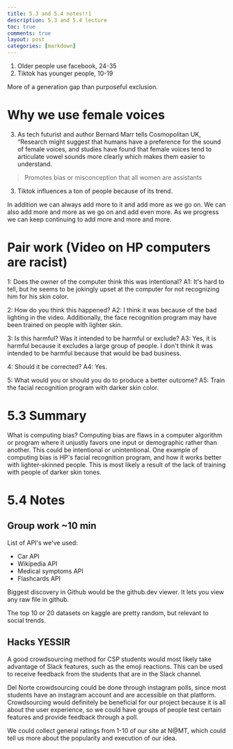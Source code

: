 ```yaml
---
title: 5.3 and 5.4 notes!!1
description: 5.3 and 5.4 lecture
toc: true
comments: true
layout: post
categories: [markdown]
---
```


1. Older people use facebook, 24-35
2. Tiktok has younger people, 10-19

More of a generation gap than purposeful exclusion.


# Why we use female voices
3. As tech futurist and author Bernard Marr tells Cosmopolitan UK, “Research might suggest that humans have a preference for the sound of female voices, and studies have found that female voices tend to articulate vowel sounds more clearly which makes them easier to understand.

> Promotes bias or misconception that all women are assistants 

3. Tiktok influences a ton of people because of its trend. 

In addition we can always add more to it and add more as we go on. We can also add more and more as we go on and add even more. As we progress we can keep continuing to add more and more and more. 

# Pair work (Video on HP computers are racist)
1: Does the owner of the computer think this was intentional?
A1: It's hard to tell, but he seems to be jokingly upset at the computer for not recognizing him for his skin color.

2: How do you think this happened?
A2: I think it was because of the bad lighting in the video. Additionally, the face recognition program may have been trained on people with lighter skin.

3: Is this harmful? Was it intended to be harmful or exclude?
A3: Yes, it is harmful because it excludes a large group of people. I don't think it was intended to be harmful because that would be bad business.

4: Should it be corrected?
A4: Yes.

5: What would you or should you do to produce a better outcome?
A5: Train the facial recognition program with darker skin color.

# 5.3 Summary
What is computing bias?
Computing bias are flaws in a computer algorithm or program where it unjustly favors one input or demographic rather than another. This could be intentional or unintentional. One example of computing bias is HP's facial recognition program, and how it works better with lighter-skinned people. This is most likely a result of the lack of training with people of darker skin tones.

# 5.4 Notes

## Group work ~10 min
List of API's we've used:
- Car API
- Wikipedia API
- Medical symptoms API
- Flashcards API

Biggest discovery in Github would be the github.dev viewer. It lets you view any raw file in github.

The top 10 or 20 datasets on kaggle are pretty random, but relevant to social trends.

## Hacks YESSIR
A good crowdsourcing method for CSP students would most likely take advantage of Slack features, such as the emoji reactions. This can be used to receive feedback from the students that are in the Slack channel.

Del Norte crowdsourcing could be done through instagram polls, since most students have an instagram account and are accessible on that platform. Crowdsourcing would definitely be beneficial for our project because it is all about the user experience, so we could have groups of people test certain features and provide feedback through a poll.

We could collect general ratings from 1-10 of our site at N@MT, which could tell us more about the popularity and execution of our idea.